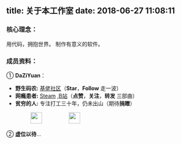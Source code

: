 title: 关于本工作室
date: 2018-06-27 11:08:11
---
### 核心理念：
用代码，拥抱世界。
制作有意义的软件。


### 成员资料：


① **DaZiYuan**：

* **野生码农:** [基佬社区](https://github.com/DaZiYuan)（**Star**，**Follow** 走一波）   
* **网瘾患者:** [Steam](https://steamcommunity.com/id/DaZiYuan/)  ,[B站](https://space.bilibili.com/32676827)（**点赞**，**关注**，**转发** 三部曲）
* **贫穷的人:** 专注打工三十年，仍未出山（期待**捐赠**）
    <figure class="half">
    <img src="https://mscoder.cn/res/imgs/zfb.png"  style="display:inline !important;width:30px;height:30px"/>&nbsp;&nbsp;&nbsp;&nbsp;&nbsp;&nbsp;&nbsp;&nbsp;&nbsp;&nbsp;&nbsp;&nbsp;&nbsp;&nbsp;&nbsp;&nbsp;&nbsp;&nbsp;<img  style="display:inline !important;;width:30px;height:30px" src="https://mscoder.cn/res/imgs/wx.png"/>
    </figure>

② **虚位以待**...